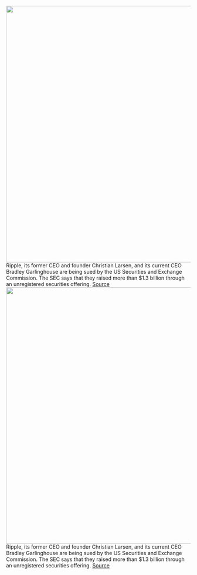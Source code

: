 <img src='https://cdn.vox-cdn.com/thumbor/aIGXC5lvmFVZJhkYrJZaS6tov0k=/0x0:2040x1360/1200x800/filters:focal(1315x425:1641x751)/cdn.vox-cdn.com/uploads/chorus_image/image/68569792/acastro_1901001_3701_indieGameDevs_still.0.jpg' width='700px' /><br/>
Ripple, its former CEO and founder Christian Larsen, and its current CEO Bradley Garlinghouse are being sued by the US Securities and Exchange Commission. The SEC says that they raised more than $1.3 billion through an unregistered securities offering.
<a href='https://www.theverge.com/2020/12/22/22196064/ripple-sec-cryptocurrency-security-currency-xrp'> Source <a/><img src='https://cdn.vox-cdn.com/thumbor/aIGXC5lvmFVZJhkYrJZaS6tov0k=/0x0:2040x1360/1200x800/filters:focal(1315x425:1641x751)/cdn.vox-cdn.com/uploads/chorus_image/image/68569792/acastro_1901001_3701_indieGameDevs_still.0.jpg' width='700px' /><br/>
Ripple, its former CEO and founder Christian Larsen, and its current CEO Bradley Garlinghouse are being sued by the US Securities and Exchange Commission. The SEC says that they raised more than $1.3 billion through an unregistered securities offering.
<a href='https://www.theverge.com/2020/12/22/22196064/ripple-sec-cryptocurrency-security-currency-xrp'> Source <a/>